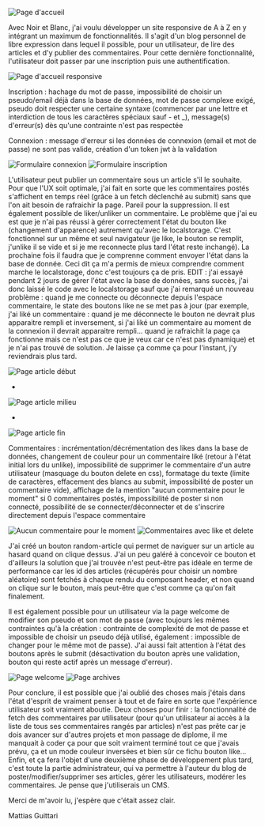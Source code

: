 ![Page d'accueil](Readme-Pictures/Screen-8.png)

Avec Noir et Blanc, j'ai voulu développer un site responsive de A à Z en y intégrant un maximum de fonctionnalités. Il s'agit d'un blog personnel de libre expression dans lequel il possible, pour un utilisateur, de lire des articles et d'y publier des commentaires. Pour cette dernière fonctionnalité, l'utilisateur doit passer par une inscription puis une authentification.

![Page d'accueil responsive](Readme-Pictures/Screen-4.png)

Inscription : hachage du mot de passe, impossibilité de choisir un pseudo/email déjà dans la base de données, mot de passe complexe exigé, pseudo doit respecter une certaine syntaxe (commencer par une lettre et interdiction de tous les caractères spéciaux sauf - et \_), message(s) d'erreur(s) dès qu'une contrainte n'est pas respectée

Connexion : message d'erreur si les données de connexion (email et mot de passe) ne sont pas valide, création d'un token jwt à la validation

![Formulaire connexion](Readme-Pictures/Screen-14bis.png)
![Formulaire inscription](Readme-Pictures/Screen-15.png)

L'utilisateur peut publier un commentaire sous un article s'il le souhaite. Pour que l'UX soit optimale, j'ai fait en sorte que les commentaires postés s'affichent en temps réel (grâce à un fetch déclenché au submit) sans que l'on ait besoin de rafraichir la page. Pareil pour la suppression. Il est également possible de liker/unliker un commentaire. Le problème que j'ai eu est que je n'ai pas réussi à gérer correctement l'état du bouton like (changement d'apparence) autrement qu'avec le localstorage. C'est fonctionnel sur un même et seul navigateur (je like, le bouton se remplit, j'unlike il se vide et si je me reconnecte plus tard l'état reste inchangé). La prochaine fois il faudra que je comprenne comment envoyer l'état dans la base de donnée. Ceci dit ça m'a permis de mieux comprendre comment marche le localstorage, donc c'est toujours ça de pris. EDIT : j'ai essayé pendant 2 jours de gérer l'état avec la base de données, sans succès, j'ai donc laissé le code avec le localstorage sauf que j'ai remarqué un nouveau problème : quand je me connecte ou déconnecte depuis l'espace commentaire, le state des boutons like ne se met pas à jour (par exemple, j'ai liké un commentaire : quand je me déconnecte le bouton ne devrait plus apparaitre rempli et inversement, si j'ai liké un commentaire au moment de la connexion il devrait apparaitre rempli... quand je rafraichit la page ça fonctionne mais ce n'est pas ce que je veux car ce n'est pas dynamique) et je n'ai pas trouvé de solution. Je laisse ça comme ça pour l'instant, j'y reviendrais plus tard.

![Page article début](Readme-Pictures/Screen-9.png)

-

![Page article milieu](Readme-Pictures/Screen-21.png)

-

![Page article fin](Readme-Pictures/Screen-10.png)

Commentaires : incrémentation/décrémentation des likes dans la base de données, changement de couleur pour un commentaire liké (retour à l'état initial lors du unlike), impossibilité de supprimer le commentaire d'un autre utilisateur (masquage du bouton delete en css), formatage du texte (limite de caractères, effacement des blancs au submit, impossibilité de poster un commentaire vide), affichage de la mention "aucun commentaire pour le moment" si 0 commentaires postés, impossibilité de poster si non connecté, possibilité de se connecter/déconnecter et de s'inscrire directement depuis l'espace commentaire

![Aucun commentaire pour le moment](Readme-Pictures/Screen-17.png)
![Commentaires avec like et delete](Readme-Pictures/Screen-16.png)

J'ai créé un bouton random-article qui permet de naviguer sur un article au hasard quand on clique dessus. J'ai un peu galéré à concevoir ce bouton et d'ailleurs la solution que j'ai trouvée n'est peut-être pas idéale en terme de performance car les id des articles (récupérés pour choisir un nombre aléatoire) sont fetchés à chaque rendu du composant header, et non quand on clique sur le bouton, mais peut-être que c'est comme ça qu'on fait finalement.

Il est également possible pour un utilisateur via la page welcome de modifier son pseudo et son mot de passe (avec toujours les mêmes contraintes qu'à la création : contrainte de complexité de mot de passe et impossible de choisir un pseudo déjà utilisé, également : impossible de changer pour le même mot de passe). J'ai aussi fait attention à l'état des boutons après le submit (désactivation du bouton après une validation, bouton qui reste actif après un message d'erreur).

![Page welcome](Readme-Pictures/Screen-13.png)
![Page archives](Readme-Pictures/Screen-20.png)

Pour conclure, il est possible que j'ai oublié des choses mais j'étais dans l'état d'esprit de vraiment penser à tout et de faire en sorte que l'expérience utilisateur soit vraiment aboutie. Deux choses pour finir : la fonctionnalité de fetch des commentaires par utilisateur (pour qu'un utilisateur ai accès à la liste de tous ses commentaires rangés par articles) n'est pas prête car je dois avancer sur d'autres projets et mon passage de diplome, il me manquait à coder ça pour que soit vraiment terminé tout ce que j'avais prévu, ça et un mode couleur inversées et bien sûr ce fichu bouton like... Enfin, et ça fera l'objet d'une deuxième phase de développement plus tard, c'est toute la partie administrateur, qui va permettre à l'auteur du blog de poster/modifier/supprimer ses articles, gérer les utilisateurs, modérer les commentaires. Je pense que j'utiliserais un CMS.

Merci de m'avoir lu, j'espère que c'était assez clair.

Mattias Guittari
